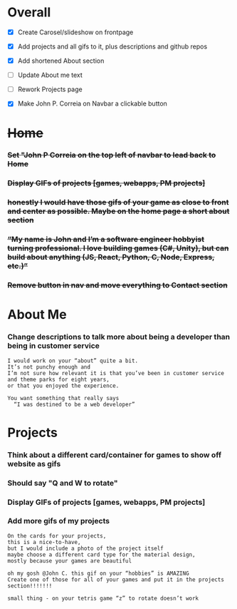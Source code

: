 # Overall
- [x] Create Carosel/slideshow on frontpage
- [x] Add projects and all gifs to it, plus descriptions and github repos
- [x] Add shortened About section
- [ ] Update About me text
- [ ] Rework Projects page
- [x] Make John P. Correia on Navbar a clickable button



# ~~Home~~
### ~~Set "John P Correia on the top left of navbar to lead back to Home~~
### ~~Display GIFs of projects [games, webapps, PM projects]~~
### ~~honestly I would have those gifs of your game as close to front and center as possible. Maybe on the home page a short about section~~
### ~~“My name is John and I’m a software engineer hobbyist turning professional. I love building games (C#, Unity), but can build about anything (JS, React, Python, C, Node, Express, etc.)”~~
### ~~Remove button in nav and move everything to Contact section~~

# About Me
### Change descriptions to talk more about being a developer than being in customer service
```
I would work on your “about” quite a bit. 
It’s not punchy enough and 
I’m not sure how relevant it is that you’ve been in customer service and theme parks for eight years, 
or that you enjoyed the experience.

You want something that really says 
  “I was destined to be a web developer”
```

# Projects
### Think about a different card/container for games to show off website as gifs
### Should say "Q and W to rotate"
### Display GIFs of projects [games, webapps, PM projects]
### Add more gifs of my projects
```
On the cards for your projects, 
this is a nice-to-have, 
but I would include a photo of the project itself 
maybe choose a different card type for the material design, 
mostly because your games are beautiful

oh my gosh @John C. this gif on your “hobbies” is AMAZING
Create one of those for all of your games and put it in the projects section!!!!!!!

small thing - on your tetris game “z” to rotate doesn’t work
```

